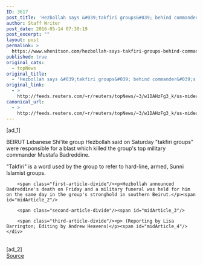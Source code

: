 ```yaml
---
ID: 3617
post_title: 'Hezbollah says &#039;takfiri groups&#039; behind commander&#039;s death in Syria: Al Manar TV'
author: Staff Writer
post_date: 2016-05-14 07:30:19
post_excerpt: ""
layout: post
permalink: >
  https://www.whenitson.com/hezbollah-says-takfiri-groups-behind-commanders-death-in-syria-al-manar-tv/
published: true
original_cats:
  - topNews
original_title:
  - 'Hezbollah says &#039;takfiri groups&#039; behind commander&#039;s death in Syria: Al Manar TV'
original_link:
  - >
    http://feeds.reuters.com/~r/reuters/topNews/~3/w1DAHzFg3_k/us-mideast-crisis-hezbollah-blast-idUSKCN0Y506R
canonical_url:
  - >
    http://feeds.reuters.com/~r/reuters/topNews/~3/w1DAHzFg3_k/us-mideast-crisis-hezbollah-blast-idUSKCN0Y506R
---
```

 [ad_1]
<br><div id="articleText">
<span id="midArticle_start"/>

<span class="focusParagraph" readability="3"><p><span class="articleLocation">BEIRUT</span> Lebanese Shi'ite group Hezbollah said on Saturday "takfiri groups" were responsible for a blast which killed the group's top military commander Mustafa Badreddine.</p></span><span id="midArticle_0"/><p>"Takfiri" is a word used by the group to refer to hard-line, armed, Sunni Islamist groups. </p><span id="midArticle_1"/>
        
        <span class="first-article-divide"/><p>Hezbollah announced Badreddine's death on Friday and a military funeral was held for him on the same day in the group's stronghold in southern Beirut.</p><span id="midArticle_2"/>
        
        <span class="second-article-divide"/><span id="midArticle_3"/>
        
        <span class="third-article-divide"/><p> (Reporting by Lisa Barrington; Editing by Andrew Heavens)</p><span id="midArticle_4"/></div>
<br>[ad_2]
<br><a href="http://feeds.reuters.com/~r/reuters/topNews/~3/w1DAHzFg3_k/us-mideast-crisis-hezbollah-blast-idUSKCN0Y506R">Source </a>